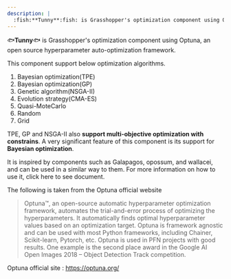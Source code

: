 ```yaml
---
description: |
  :fish:**Tunny**:fish: is Grasshopper's optimization component using Optuna, an open source hyperparameter auto-optimization framework.
---
```


:fish:**Tunny**:fish: is Grasshopper's optimization component using Optuna, an open source hyperparameter auto-optimization framework.

This component support below optimization algorithms. 

1. Bayesian optimization(TPE)
1. Bayesian optimization(GP)
1. Genetic algorithm(NSGA-II)
1. Evolution strategy(CMA-ES)
1. Quasi-MoteCarlo
1. Random
1. Grid

TPE, GP and NSGA-II also **support multi-objective optimization with constrains**.
A very significant feature of this component is its support for **Bayesian optimization**.

It is inspired by components such as Galapagos, opossum, and wallacei, and can be used in a similar way to them.
For more information on how to use it, click here to see document.

The following is taken from the Optuna official website

> Optuna™, an open-source automatic hyperparameter optimization framework, automates the trial-and-error process of optimizing the hyperparameters.
> It automatically finds optimal hyperparameter values based on an optimization target.
> Optuna is framework agnostic and can be used with most Python frameworks, including Chainer, Scikit-learn, Pytorch, etc.
>Optuna is used in PFN projects with good results. One example is the second place award in the Google AI Open Images 2018 – Object Detection Track competition.

Optuna official site : https://optuna.org/
